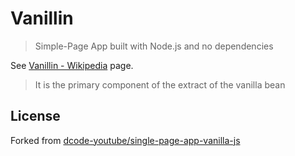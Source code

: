 # Vanillin
> Simple-Page App built with Node.js and no dependencies


See [Vanillin - Wikipedia](https://en.wikipedia.org/wiki/Vanillin) page.

> It is the primary component of the extract of the vanilla bean


## License

Forked from [dcode-youtube/single-page-app-vanilla-js](https://github.com/dcode-youtube/single-page-app-vanilla-js)
